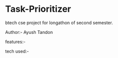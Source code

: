 # Task-Prioritizer
btech cse project for longathon of second semester.

Author:- Ayush Tandon

features:-

tech used:-
